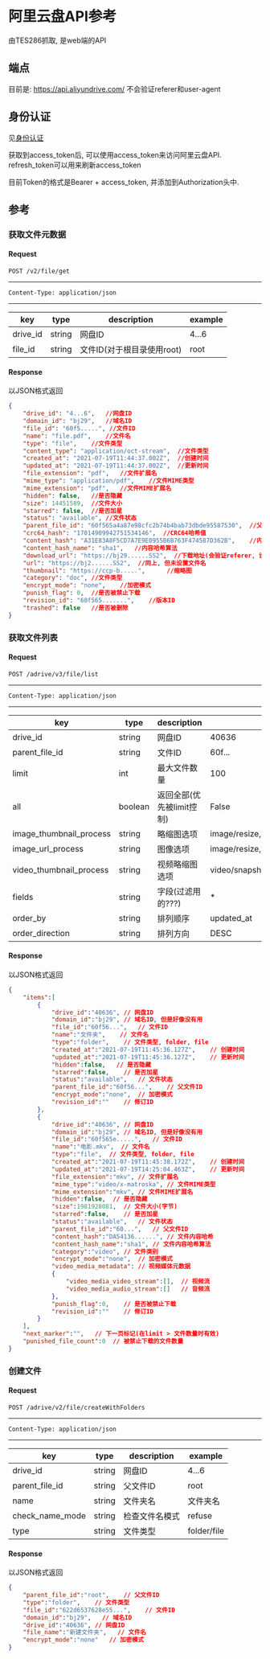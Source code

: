 # 阿里云盘API参考
由TES286抓取, 是web端的API

## 端点
目前是: https://api.aliyundrive.com/
不会验证referer和user-agent

## 身份认证
见[身份认证](auth.md)

获取到access_token后, 可以使用access_token来访问阿里云盘API.
refresh_token可以用来刷新access_token

目前Token的格式是Bearer + access_token, 并添加到Authorization头中.

## 参考
### 获取文件元数据
#### Request
`POST /v2/file/get`

------------
`Content-Type: application/json`

------------
|key|type|description|example|
|---|---|---|---|
|drive_id|string|网盘ID|4...6|
|file_id|string|文件ID(对于根目录使用root)|root|

#### Response
以JSON格式返回
```json
{
    "drive_id": "4...6",   //网盘ID
    "domain_id": "bj29",   //域名ID
    "file_id": "60f5.....", //文件ID
    "name": "file.pdf",    //文件名
    "type": "file",    //文件类型
    "content_type": "application/oct-stream",  //文件类型
    "created_at": "2021-07-19T11:44:37.002Z",  //创建时间
    "updated_at": "2021-07-19T11:44:37.002Z",  //更新时间
    "file_extension": "pdf",   //文件扩展名
    "mime_type": "application/pdf",    //文件MIME类型
    "mime_extension": "pdf",   //文件MIME扩展名
    "hidden": false,   //是否隐藏
    "size": 14451589,  //文件大小
    "starred": false,  //是否加星
    "status": "available", //文件状态
    "parent_file_id": "60f565a4a87e98cfc2b74b4bab73dbde95587530",  //父文件ID
    "crc64_hash": "17014909942751534146",  //CRC64哈希值
    "content_hash": "A31E83A8F5CD7A7E9E0955B6B763F474587D362B",    //内容哈希值
    "content_hash_name": "sha1",   //内容哈希算法
    "download_url": "https://bj29......SS2",  //下载地址(会验证referer, 设置为www.aliyundrive.com)
    "url": "https://bj2......SS2",  //同上, 但未设置文件名       
    "thumbnail": "https://ccp-b.....",      //缩略图
    "category": "doc", //文件类型
    "encrypt_mode": "none",    //加密模式
    "punish_flag": 0,  //是否被禁止下载
    "revision_id": "60f565.......",    //版本ID
    "trashed": false   //是否被删除
}  
```

### 获取文件列表
#### Request
`POST /adrive/v3/file/list`

------------
`Content-Type: application/json`

------------
|key|type|description|example|
|---|---|---|---|
|drive_id|string|网盘ID|40636|
|parent_file_id|string|文件ID|60f...|
|limit|int|最大文件数量|100|
|all|boolean|返回全部(优先被limit控制)|False|
|image_thumbnail_process|string|略缩图选项|image/resize,w_400/format,jpeg|
|image_url_process|string|图像选项|image/resize,w_1920/format,jpeg|
|video_thumbnail_process|string|视频略缩图选项|video/snapshot,t_1000,f_jpg,ar_auto,w_300|
|fields|string|字段(过滤用的???)|*|
|order_by|string|排列顺序|updated_at|
|order_direction|string|排列方向|DESC|

#### Response
以JSON格式返回
```json
{
    "items":[
        {
            "drive_id":"40636", // 网盘ID
            "domain_id":"bj29", // 域名ID, 但是好像没有用
            "file_id":"60f56...",   // 文件ID
            "name":"文件夹",    // 文件名
            "type":"folder",    // 文件类型, folder, file
            "created_at":"2021-07-19T11:45:36.127Z",    // 创建时间
            "updated_at":"2021-07-19T11:45:36.127Z",    // 更新时间
            "hidden":false,   // 是否隐藏
            "starred":false,    // 是否加星
            "status":"available",   // 文件状态
            "parent_file_id":"60f56...",    // 父文件ID
            "encrypt_mode":"none",  // 加密模式
            "revision_id":""    // 修订ID
        },
        {
            "drive_id":"40636", // 网盘ID
            "domain_id":"bj29", // 域名ID, 但是好像没有用
            "file_id":"60f565e.....",   // 文件ID
            "name":"电影.mkv",  // 文件名
            "type":"file",  // 文件类型, folder, file
            "created_at":"2021-07-19T11:45:38.172Z",    // 创建时间
            "updated_at":"2021-07-19T14:25:04.463Z",    // 更新时间
            "file_extension":"mkv", // 文件扩展名
            "mime_type":"video/x-matroska", // 文件MIME类型
            "mime_extension":"mkv", // 文件MIME扩展名
            "hidden":false,  // 是否隐藏
            "size":1981928081,  // 文件大小(字节)
            "starred":false,    // 是否加星
            "status":"available",   // 文件状态
            "parent_file_id":"60...",   // 父文件ID
            "content_hash":"DA54136......", // 文件内容哈希
            "content_hash_name":"sha1", // 文件内容哈希算法
            "category":"video", // 文件类别
            "encrypt_mode":"none",  // 加密模式
            "video_media_metadata": // 视频媒体元数据
            {
                "video_media_video_stream":[],  // 视频流
                "video_media_audio_stream":[]   // 音频流
            },
            "punish_flag":0,    // 是否被禁止下载
            "revision_id":""    // 修订ID
        }
    ],
    "next_marker":"",   // 下一页标记(在limit > 文件数量时有效)
    "punished_file_count":0  // 被禁止下载的文件数量
}
```

### 创建文件
#### Request
`POST /adrive/v2/file/createWithFolders`

------------
`Content-Type: application/json`

------------
|key|type|description|example|
|---|---|---|---|
|drive_id|string|网盘ID|4...6|
|parent_file_id|string|父文件ID|root|
|name|string|文件夹名|文件夹名|
|check_name_mode|string|检查文件名模式|refuse|
|type|string|文件类型|folder/file|

#### Response
以JSON格式返回
```json
{
    "parent_file_id":"root",    // 父文件ID
    "type":"folder",    // 文件类型
    "file_id":"622d6537628e55...",    // 文件ID
    "domain_id":"bj29",   // 域名ID
    "drive_id":"40636", // 网盘ID
    "file_name":"新建文件夹",   // 文件名
    "encrypt_mode":"none"   // 加密模式
}
```

